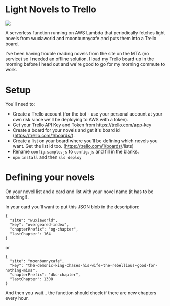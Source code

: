 # Light Novels to Trello

![](https://media.giphy.com/media/l3mZ71Pw3D6xQ0brG/giphy.gif)

A serverless function running on AWS Lambda that periodically fetches light novels from wuxiaworld and moonbunnycafe and puts them into a Trello board.

I've been having trouble reading novels from the site on the MTA (no service) so I needed an offline solution. I load my Trello board up in the morning before I head out and we're good to go for my morning commute to work.

# Setup

You'll need to:

- Create a Trello account (for the bot - use your personal account at your own risk since we'll be deploying to AWS with a token).
- Get your Trello API Key and Token from https://trello.com/app-key
- Create a board for your novels and get it's board id (https://trello.com/1/boards/<boardShortId>).
- Create a list on your board where you'll be defining which novels you want. Get the list id too. (https://trello.com/1/boards/<boardShortId>/lists)
- Rename `config.sample.js` to `config.js` and fill in the blanks.
- `npm install` and then `sls deploy`

# Defining your novels

On your novel list and a card and list with your novel name (it has to be matching!).

In your card you'll want to put this JSON blob in the description:

```
{
  "site": "wuxiaworld",
  "key": "overgeared-index",
  "chapterPrefix": "og-chapter",
  "lastChapter": 164
}
```

or 


```
{
  "site": "moonbunnycafe",
  "key": "the-demonic-king-chases-his-wife-the-rebellious-good-for-nothing-miss",
  "chapterPrefix": "dkc-chapter",
  "lastChapter": 1308
}
```

And then you wait... the function should check if there are new chapters every hour.
